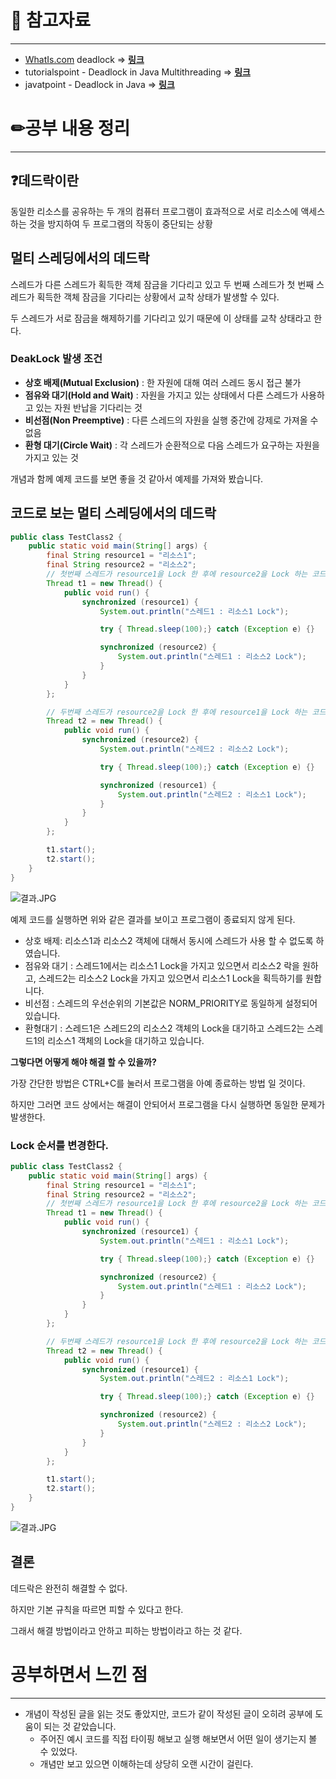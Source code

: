# 🔗 참고자료

---

- [WhatIs.com](http://WhatIs.com) deadlock ⇒ [**링크**](https://www.techtarget.com/whatis/definition/deadlock)
- tutorialspoint - Deadlock in Java Multithreading ⇒ [**링크**](https://www.tutorialspoint.com/Deadlock-in-Java-Multithreading)
- javatpoint - Deadlock in Java ⇒ [**링크**](https://www.javatpoint.com/deadlock-in-java)

# ✏공부 내용 정리

---

## ❓데드락이란

동일한 리소스를 공유하는 두 개의 컴퓨터 프로그램이 효과적으로 서로 리소스에 액세스하는 것을 방지하여 두 프로그램의 작동이 중단되는 상황

## 멀티 스레딩에서의 데드락

스레드가 다른 스레드가 획득한 객체 잠금을 기다리고 있고 두 번째 스레드가 첫 번째 스레드가 획득한 객체 잠금을 기다리는 상황에서 교착 상태가 발생할 수 있다.

두 스레드가 서로 잠금을 해제하기를 기다리고 있기 때문에 이 상태를 교착 상태라고 한다.

### DeakLock 발생 조건

- **상호 배제(Mutual Exclusion)** : 한 자원에 대해 여러 스레드 동시 접근 불가
- **점유와 대기(Hold and Wait)** : 자원을 가지고 있는 상태에서 다른 스레드가 사용하고 있는 자원 반납을 기다리는 것
- **비선점(Non Preemptive)** : 다른 스레드의 자원을 실행 중간에 강제로 가져올 수 없음
- **환형 대기(Circle Wait)** : 각 스레드가 순환적으로 다음 스레드가 요구하는 자원을 가지고 있는 것

개념과 함께 예제 코드를 보면 좋을 것 같아서 예제를 가져와 봤습니다.

## 코드로 보는 멀티 스레딩에서의 데드락

```java
public class TestClass2 {
    public static void main(String[] args) {
        final String resource1 = "리소스1";
        final String resource2 = "리소스2";
        // 첫번째 스레드가 resource1을 Lock 한 후에 resource2을 Lock 하는 코드
        Thread t1 = new Thread() {
            public void run() {
                synchronized (resource1) {
                    System.out.println("스레드1 : 리소스1 Lock");

                    try { Thread.sleep(100);} catch (Exception e) {}

                    synchronized (resource2) {
                        System.out.println("스레드1 : 리소스2 Lock");
                    }
                }
            }
        };

        // 두번째 스레드가 resource2을 Lock 한 후에 resource1을 Lock 하는 코드
        Thread t2 = new Thread() {
            public void run() {
                synchronized (resource2) {
                    System.out.println("스레드2 : 리소스2 Lock");

                    try { Thread.sleep(100);} catch (Exception e) {}

                    synchronized (resource1) {
                        System.out.println("스레드2 : 리소스1 Lock");
                    }
                }
            }
        };

        t1.start();
        t2.start();
    }
}
```

![결과.JPG](https://s3-us-west-2.amazonaws.com/secure.notion-static.com/70e73fdf-9856-404c-82bd-97a57948eb06/%EA%B2%B0%EA%B3%BC.jpg)

예제 코드를 실행하면 위와 같은 결과를 보이고 프로그램이 종료되지 않게 된다.

- 상호 배제: 리소스1과 리소스2 객체에 대해서 동시에 스레드가 사용 할 수 없도록 하였습니다.
- 점유와 대기 : 스레드1에서는 리소스1  Lock을 가지고 있으면서 리소스2  락을 원하고,
  스레드2는 리소스2 Lock을 가지고 있으면서 리소스1 Lock을 획득하기를 원합니다.
- 비선점 : 스레드의 우선순위의 기본값은 NORM_PRIORITY로 동일하게 설정되어 있습니다.
- 환형대기 : 스레드1은 스레드2의 리소스2 객체의 Lock을 대기하고 스레드2는 스레드1의 리소스1 객체의 Lock을 대기하고 있습니다.

**그렇다면 어떻게 해야 해결 할 수 있을까?**

가장 간단한 방법은 CTRL+C를 눌러서 프로그램을 아예 종료하는 방법 일 것이다.

하지만 그러면 코드 상에서는 해결이 안되어서 프로그램을 다시 실행하면 동일한 문제가 발생한다.

### Lock 순서를 변경한다.

```java
public class TestClass2 {
    public static void main(String[] args) {
        final String resource1 = "리소스1";
        final String resource2 = "리소스2";
        // 첫번째 스레드가 resource1을 Lock 한 후에 resource2을 Lock 하는 코드
        Thread t1 = new Thread() {
            public void run() {
                synchronized (resource1) {
                    System.out.println("스레드1 : 리소스1 Lock");

                    try { Thread.sleep(100);} catch (Exception e) {}

                    synchronized (resource2) {
                        System.out.println("스레드1 : 리소스2 Lock");
                    }
                }
            }
        };

        // 두번째 스레드가 resource1을 Lock 한 후에 resource2을 Lock 하는 코드
        Thread t2 = new Thread() {
            public void run() {
                synchronized (resource1) {
                    System.out.println("스레드2 : 리소스1 Lock");

                    try { Thread.sleep(100);} catch (Exception e) {}

                    synchronized (resource2) {
                        System.out.println("스레드2 : 리소스2 Lock");
                    }
                }
            }
        };

        t1.start();
        t2.start();
    }
}
```

![결과.JPG](https://s3-us-west-2.amazonaws.com/secure.notion-static.com/382f5773-f22d-44fb-bdcf-a8af5954d929/%EA%B2%B0%EA%B3%BC.jpg)

## 결론

데드락은 완전히 해결할 수 없다.

하지만 기본 규칙을 따르면 피할 수 있다고 한다.

그래서 해결 방법이라고 안하고 피하는 방법이라고 하는 것 같다.

# 공부하면서 느낀 점

---

- 개념이 작성된 글을 읽는 것도 좋았지만, 코드가 같이 작성된 글이 오히려 공부에 도움이 되는 것 같았습니다.
    - 주어진 예시 코드를 직접 타이핑 해보고 실행 해보면서 어떤 일이 생기는지 볼 수 있었다.
    - 개념만 보고 있으면 이해하는데 상당히 오랜 시간이 걸린다.